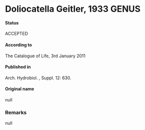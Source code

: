 # Doliocatella Geitler, 1933 GENUS

#### Status
ACCEPTED

#### According to
The Catalogue of Life, 3rd January 2011

#### Published in
Arch. Hydrobiol. , Suppl. 12: 630.

#### Original name
null

### Remarks
null